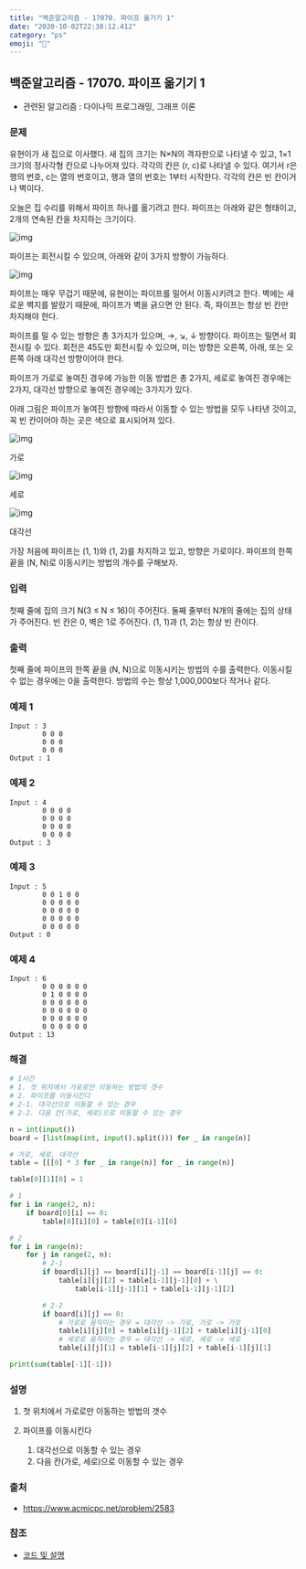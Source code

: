 ```yaml
---
title: "백준알고리즘 - 17070. 파이프 옮기기 1"
date: "2020-10-02T22:38:12.412"
category: "ps"
emoji: "🌄"
---
```


## 백준알고리즘 - 17070. 파이프 옮기기 1

- 관련된 알고리즘 : 다이나믹 프로그래밍, 그래프 이론

### 문제

유현이가 새 집으로 이사했다. 새 집의 크기는 N×N의 격자판으로 나타낼 수 있고, 1×1크기의 정사각형 칸으로 나누어져 있다. 각각의 칸은 (r, c)로 나타낼 수 있다. 여기서 r은 행의 번호, c는 열의 번호이고, 행과 열의 번호는 1부터 시작한다. 각각의 칸은 빈 칸이거나 벽이다.

오늘은 집 수리를 위해서 파이프 하나를 옮기려고 한다. 파이프는 아래와 같은 형태이고, 2개의 연속된 칸을 차지하는 크기이다.

![img](https://upload.acmicpc.net/3ceac594-87df-487d-9152-c532f7136e1e/-/preview/)

파이프는 회전시킬 수 있으며, 아래와 같이 3가지 방향이 가능하다.

![img](https://upload.acmicpc.net/b29efafa-dbae-4522-809c-76d5c184a231/-/preview/)

파이프는 매우 무겁기 때문에, 유현이는 파이프를 밀어서 이동시키려고 한다. 벽에는 새로운 벽지를 발랐기 때문에, 파이프가 벽을 긁으면 안 된다. 즉, 파이프는 항상 빈 칸만 차지해야 한다.

파이프를 밀 수 있는 방향은 총 3가지가 있으며, →, ↘, ↓ 방향이다. 파이프는 밀면서 회전시킬 수 있다. 회전은 45도만 회전시킬 수 있으며, 미는 방향은 오른쪽, 아래, 또는 오른쪽 아래 대각선 방향이어야 한다.

파이프가 가로로 놓여진 경우에 가능한 이동 방법은 총 2가지, 세로로 놓여진 경우에는 2가지, 대각선 방향으로 놓여진 경우에는 3가지가 있다.

아래 그림은 파이프가 놓여진 방향에 따라서 이동할 수 있는 방법을 모두 나타낸 것이고, 꼭 빈 칸이어야 하는 곳은 색으로 표시되어져 있다.

![img](https://upload.acmicpc.net/0f445b26-4e5b-4169-8a1a-89c9e115907e/-/preview/)

가로

![img](https://upload.acmicpc.net/045d071f-0ea2-4ab5-a8db-61c215e7e7b7/-/preview/)

세로

![img](https://upload.acmicpc.net/ace5e982-6a52-4982-b51d-6c33c6b742bf/-/preview/)

대각선

가장 처음에 파이프는 (1, 1)와 (1, 2)를 차지하고 있고, 방향은 가로이다. 파이프의 한쪽 끝을 (N, N)로 이동시키는 방법의 개수를 구해보자.

### 입력

첫째 줄에 집의 크기 N(3 ≤ N ≤ 16)이 주어진다. 둘째 줄부터 N개의 줄에는 집의 상태가 주어진다. 빈 칸은 0, 벽은 1로 주어진다. (1, 1)과 (1, 2)는 항상 빈 칸이다.

### 출력

첫째 줄에 파이프의 한쪽 끝을 (N, N)으로 이동시키는 방법의 수를 출력한다. 이동시킬 수 없는 경우에는 0을 출력한다. 방법의 수는 항상 1,000,000보다 작거나 같다.

### 예제 1

```
Input : 3
        0 0 0
        0 0 0
        0 0 0
Output : 1
```

### 예제 2

```
Input : 4
        0 0 0 0
        0 0 0 0
        0 0 0 0
        0 0 0 0
Output : 3
```

### 예제 3

```
Input : 5
        0 0 1 0 0
        0 0 0 0 0
        0 0 0 0 0
        0 0 0 0 0
        0 0 0 0 0
Output : 0
```

### 예제 4

```
Input : 6
        0 0 0 0 0 0
        0 1 0 0 0 0
        0 0 0 0 0 0
        0 0 0 0 0 0
        0 0 0 0 0 0
        0 0 0 0 0 0
Output : 13
```

### 해결

```python
# 1시간 
# 1. 첫 위치에서 가로로만 이동하는 방법의 갯수
# 2. 파이프를 이동시킨다
# 2-1. 대각선으로 이동할 수 있는 경우
# 2-2. 다음 칸(가로, 세로)으로 이동할 수 있는 경우

n = int(input())
board = [list(map(int, input().split())) for _ in range(n)]

# 가로, 세로, 대각선
table = [[[0] * 3 for _ in range(n)] for _ in range(n)]

table[0][1][0] = 1

# 1
for i in range(2, n):
    if board[0][i] == 0:
        table[0][i][0] = table[0][i-1][0]

# 2
for i in range(n):
    for j in range(2, n):
        # 2-1
        if board[i][j] == board[i][j-1] == board[i-1][j] == 0:
            table[i][j][2] = table[i-1][j-1][0] + \
                table[i-1][j-1][1] + table[i-1][j-1][2]

        # 2-2
        if board[i][j] == 0:
            # 가로로 움직이는 경우 = 대각선 -> 가로, 가로 -> 가로
            table[i][j][0] = table[i][j-1][2] + table[i][j-1][0]
            # 세로로 움직이는 경우 = 대각선 -> 세로, 세로 -> 세로
            table[i][j][1] = table[i-1][j][2] + table[i-1][j][1]

print(sum(table[-1][-1]))
```

### 설명

1. 첫 위치에서 가로로만 이동하는 방법의 갯수

2. 파이프를 이동시킨다
   1. 대각선으로 이동할 수 있는 경우
   2. 다음 칸(가로, 세로)으로 이동할 수 있는 경우

### 출처

- https://www.acmicpc.net/problem/2583

### 참조

- [코드 및 설명](https://inspirit941.tistory.com/entry/Python-%EB%B0%B1%EC%A4%80-17070-%ED%8C%8C%EC%9D%B4%ED%94%84-%EC%98%AE%EA%B8%B0%EA%B8%B0-1)